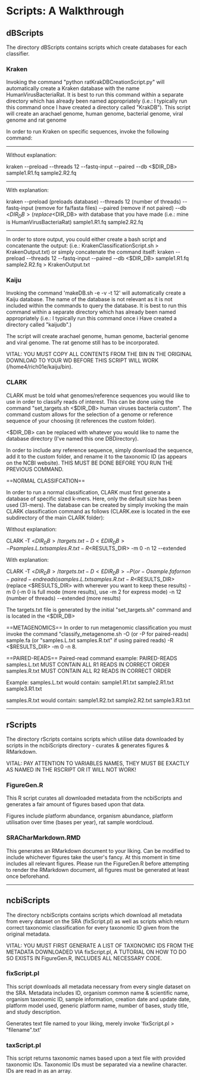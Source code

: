# Scripts: A Walkthrough

## dBScripts
The directory dBScripts contains scripts which create databases for each classifier.

### Kraken

Invoking the command "python ratKrakDBCreationScript.py" will automatically create a Kraken database
with the name HumanVirusBacteriaRat. It is best to run this command within a separate directory which
has already been named appropriately (i.e.: I typically run this command once I have created
a directory called "KrakDB"). 
This script will create an arachael genome, human genome, bacterial genome, viral genome and rat genome

In order to run Kraken on specific sequences, invoke the following command:

------------------------
Without explanation:

kraken --preload --threads 12 --fastq-input --paired --db <$DIR_DB> sample1.R1.fq sample2.R2.fq

------------------------
With explanation:

kraken --preload (preloads database) --threads 12 (number of threads) --fastq-input (remove for fa/fasta files) --paired (remove if not paired) --db <$DIR_DB> (replace <$DIR_DB> with database that you have made (i.e.: mine is HumanVirusBacteriaRat) sample1.R1.fq sample2.R2.fq

------------------------

In order to store output, you could either create a bash script and concatenante the output: (i.e.: KrakenClassificationScript.sh > KrakenOutput.txt) or simply concatenate the command itself: 
kraken --preload --threads 12 --fastq-input --paired --db <$DIR_DB> sample1.R1.fq sample2.R2.fq > KrakenOutput.txt


### Kaiju

Invoking the command 'makeDB.sh -e -v -t 12' will automatically create a Kaiju database. The name of
the database is not relevant as it is not included within the commands to query the database.
It is best to run this command within a separate directory which has already been named 
appropriately (i.e.: I typically run this command once i Have created a directory called 
"kaijudb".)

The script will create arachael genome, human genome, bacterial genome and viral genome. The
rat genome still has to be incorporated. 

VITAL: YOU MUST COPY ALL CONTENTS FROM THE BIN IN THE ORIGINAL DOWNLOAD TO YOUR WD BEFORE THIS SCRIPT WILL WORK (/home4/rich01e/kaiju/bin).


### CLARK

CLARK must be told what genomes/reference sequences you would like to use in order to classify reads of interest. 
This can be done using the command "set_targets.sh <$DIR_DB> human viruses bacteria custom".
The command custom allows for the selection of a genome or reference sequence of your choosing (it references the custom folder). 

<$DIR_DB> can be replaced with whatever you would like to name the database directory (I've named this one DBDirectory).

In order to include any reference sequence, simply download the sequence, add it to the custom folder, and rename it to the taxonomic ID (as appears on the NCBI website). THIS MUST BE DONE
BEFORE YOU RUN THE PREVIOUS COMMAND.

==NORMAL CLASSIFCATION==

In order to run a normal classification, CLARK must first generate a database of specific sized k-mers. Here, only the default size has been used (31-mers). The database can be created by simply invoking the
main CLARK classification command as follows (CLARK.exe is located in the exe subdirectory of the main CLARK folder):

Without explanation:

CLARK -T <$DIR_DB>/targets.txt -D <£DIR_DB> -P samples.L.txt samples.R.txt -R <$RESULTS_DIR> -m 0 -n 12 --extended

With explanation:

CLARK -T <$DIR_DB>/targets.txt -D <£DIR_DB> -P (or -O sample.fa for non-paired-end reads) samples.L.txt samples.R.txt -R <$RESULTS_DIR> (replace <$RESULTS_DIR> with wherever you want to keep these results) -m 0 (-m 0 is full mode (more results), use -m 2 for express mode) -n 12 (number of threads) --extended (more results)

The targets.txt file is generated by the initial "set_targets.sh" command and is located in the <$DIR_DB>

==METAGENOMICS==
In order to run metagenomic classification you must invoke the command "classify_metagenome.sh -O (or -P for paired-reads) sample.fa (or "samples.L.txt samples.R.txt" if using paired reads) -R <$RESULTS_DIR> -m 0 -n 8.

==PAIRED-READS==
Paired-read command example:
PAIRED-READS
samples.L.txt MUST CONTAIN ALL R1 READS IN CORRECT ORDER
samples.R.txt MUST CONTAIN ALL R2 READS IN CORRECT ORDER

Example:
samples.L.txt would contain:
sample1.R1.txt
sample2.R1.txt
sample3.R1.txt

samples.R.txt would contain:
sample1.R2.txt
sample2.R2.txt
sample3.R3.txt

------------------------------------------------------------------------------------
## rScripts
The directory rScripts contains scripts which utilise data downloaded by scripts in the 
ncbiScripts directory - curates & generates figures & RMarkdown.

VITAL: PAY ATTENTION TO VARIABLES NAMES, THEY MUST BE EXACTLY AS NAMED IN THE RSCRIPT OR
IT WILL NOT WORK!

### FigureGen.R

This R script curates all downloaded metadata from the ncbiScripts and generates a fair
amount of figures based upon that data.

Figures include platform abundance, organism abundance, platform utilisation over time (bases
per year), rat sample wordcloud.


### SRACharMarkdown.RMD

This generates an RMarkdown document to your liking. Can be modified to include whichever 
figures take the user's fancy. At this moment in time includes all relevant figures. Please
run the FigureGen.R before attempting to render the RMarkdown document, all figures must be
generated at least once beforehand.

----------------------------------------------------------------------------------
## ncbiScripts
The directory ncbiScripts contains scripts which download all metadata from every dataset
on the SRA (fixScript.pl) as well as scripts which return correct taxonomic classification
for every taxonomic ID given from the original metadata.

VITAL: YOU MUST FIRST GENERATE A LIST OF TAXONOMIC IDS FROM THE METADATA DOWNLOADED VIA
fixScript.pl, A TUTORIAL ON HOW TO DO SO EXISTS IN FigureGen.R, INCLUDES ALL NECESSARY CODE.

### fixScript.pl

This script downloads all metadata necessary from every single dataset on the SRA. Metadata
includes ID, organism common name & scientific name, organism taxonomic ID, sample information,
creation date and update date, platform model used, generic platform name, number of bases,
study title, and study description. 

Generates text file named to your liking, merely invoke 'fixScript.pl > "filename".txt'

### taxScript.pl

This script returns taxonomic names based upon a text file with provided taxonomic IDs.
Taxonomic IDs must be separated via a newline character. IDs are read in as an array.


